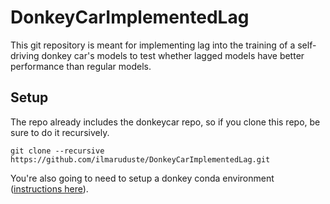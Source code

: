 # DonkeyCarImplementedLag

This git repository is meant for implementing lag into the training of a self-driving donkey car's models to test whether lagged models have better performance than regular models.

## Setup

The repo already includes the donkeycar repo, so if you clone this repo, be sure to do it recursively. 

``
git clone --recursive https://github.com/ilmaruduste/DonkeyCarImplementedLag.git
``

You're also going to need to setup a donkey conda environment ([instructions here](https://docs.donkeycar.com/guide/install_software/#step-1-install-software-on-host-pc)).
